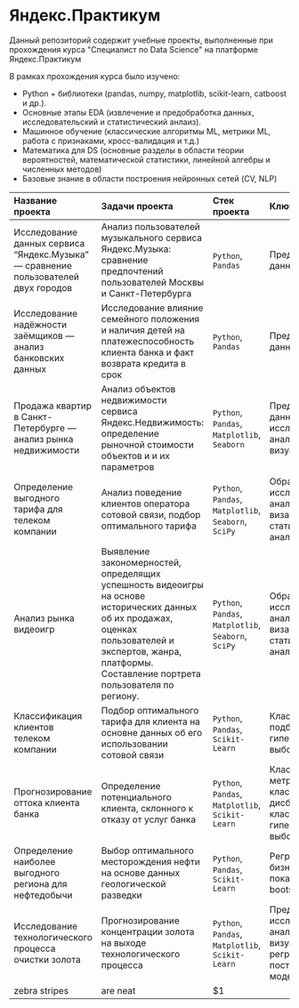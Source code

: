 # Яндекс.Практикум
Данный репозиторий содержит учебные проекты, выполненные при прохождения курса "Специалист по Data Science" на платформе Яндекс.Практикум

В рамках прохождения курса было изучено:
* Python + библиотеки (pandas, numpy, matplotlib, scikit-learn, catboost и др.).
* Основные этапы EDA (извлечение и предобработка данных, исследовательский и статистический анлаиз).
* Машинное обучение (классические алгоритмы ML, метрики ML, работа с признаками, кросс-валидация и т.д.)
* Математика для DS (основные разделы в области теории вероятностей, математической статистики, линейной алгебры и численных методов)
* Базовые знание в области построения нейронных сетей (CV, NLP)

| Название проекта | Задачи проекта | Стек проекта  | Ключевые навыки |
| :----   |:-------------   | :-----                | :----  |
| Исследование данных сервиса “Яндекс.Музыка” — сравнение пользователей двух городов | Анализ пользователей музыкального сервиса Яндекс.Музыка: сравнение  предпочтений пользователей Москвы и Санкт-Петербурга | `Python`, `Pandas`| Предобработка данных |
| Исследование надёжности заёмщиков — анализ банковских данных | Исследование влияние семейного положения и наличия детей на платежеспособность клиента банка и факт возврата кредита в срок | `Python`, `Pandas`|  Предобработка данных |
| Продажа квартир в Санкт-Петербурге — анализ рынка недвижимости | Анализ объектов недвижимости сервиса Яндекс.Недвижимость: определение рыночной стоимости объектов и и их параметров |`Python`, `Pandas`, `Matplotlib`, `Seaborn`|  Предобработка данных, исследовательский анализ, визуализация |
| Определение выгодного тарифа для телеком компании   | Анализ поведение клиентов оператора сотовой связи, подбор оптимального тарифа | `Python`, `Pandas`, `Matplotlib`, `Seaborn`, `SciPy` | Обработка и исследовательский анализ данных, визаулизация, статистический анализ | 
| Анализ рынка видеоигр    | Выявление закономерностей, определящих успешность видеоигры на основе исторических данных об их продажах, оценках пользователей и экспертов, жанра, платформы. Составление портрета пользователя по региону.         |`Python`, `Pandas`, `Matplotlib`, `Seaborn`, `SciPy`|Обработка и исследовательский анализ данных, визаулизация, статистический анализ | 
| Классификация клиентов телеком компании    | Подбор оптимального тарифа для клиента на основне данных об его использовании сотовой связи         | `Python`, `Pandas`, `Scikit-Learn`| Классификация, подбор гиперпараметров, выбор модели ML |
| Прогнозирование оттока клиента банка    | Определение потенциального клиента, склонного к отказу от услуг банка |`Python`, `Pandas`, `Matplotlib`,  `Scikit-Learn`| Классификация, метрики классификации, дисбаланс классов, подбор гиперпараметров, выбор модели ML| 
| Определение наиболее выгодного региона для нефтедобычи   | Выбор оптимального месторождения нефти на основе данных геологической разведки         |  `Python`, `Pandas`, `Scikit-Learn`| Регрессия, анализ бизнес-показателей, bootstrap|
|Исследование технологического процесса очистки золота    |Прогнозирование концентрации золота на выходе технологического процесса|`Python`, `Pandas`, `Matplotlib`,  `Scikit-Learn`| Предобработка и исследовательский анализ данных, визуализации, регрессия, выбор и построение модели ML|
| zebra stripes    | are neat         |    $1                 |
